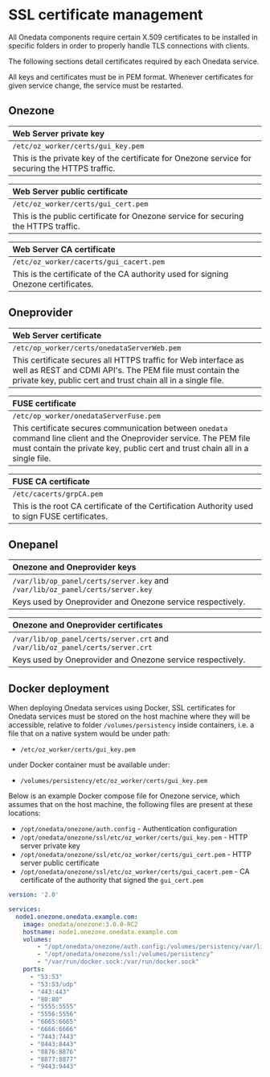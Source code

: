 # SSL certificate management

All Onedata components require certain X.509 certificates to be installed in specific folders in order to properly handle TLS connections with clients.

The following sections detail certificates required by each Onedata service.

All keys and certificates must be in PEM format. Whenever certificates for given service change, the service must be restarted.


## Onezone

| Web Server private key |
|:-----------------|
| `/etc/oz_worker/certs/gui_key.pem` |
| This is the private key of the certificate for Onezone service for securing the HTTPS traffic. |

| Web Server public certificate |
|:-----------------|
| `/etc/oz_worker/certs/gui_cert.pem` |
| This is the public certificate for Onezone service for securing the HTTPS traffic. |

| Web Server CA certificate |
|:-----------------|
| `/etc/oz_worker/cacerts/gui_cacert.pem` |
| This is the certificate of the CA authority used for signing Onezone certificates. |

## Oneprovider

| Web Server certificate |
|:-----------------|
| `/etc/op_worker/certs/onedataServerWeb.pem` |
|This certificate secures all HTTPS traffic for Web interface as well as REST and CDMI API's. The PEM file must contain the private key, public cert and trust chain all in a single file. |

| FUSE certificate |
|:-----------------|
| `/etc/op_worker/onedataServerFuse.pem` |
|This certificate secures communication between `onedata` command line client and the Oneprovider service. The PEM file must contain the private key, public cert and trust chain all in a single file. |

| FUSE CA certificate |
|:-----------------|
| `/etc/cacerts/grpCA.pem` |
|This is the root CA certificate of the Certification Authority used to sign FUSE certificates. |

## Onepanel

| Onezone and Oneprovider keys |
|:-----------------|
| `/var/lib/op_panel/certs/server.key` and `/var/lib/oz_panel/certs/server.key` |
| Keys used by Oneprovider and Onezone service respectively. |

| Onezone and Oneprovider certificates |
|:-----------------|
| `/var/lib/op_panel/certs/server.crt` and `/var/lib/oz_panel/certs/server.crt` |
| Keys used by Oneprovider and Onezone service respectively. |


## Docker deployment
When deploying Onedata services using Docker, SSL certificates for Onedata services must be stored on the host machine where they will be accessible, relative to folder `/volumes/persistency` inside containers, i.e. a file that on a native system would be under path:

* `/etc/oz_worker/certs/gui_key.pem`

under Docker container must be available under:

* `/volumes/persistency/etc/oz_worker/certs/gui_key.pem`

Below is an example Docker compose file for Onezone service, which assumes that on the host machine, the following files are present at these locations:

* `/opt/onedata/onezone/auth.config` - Authentication configuration
* `/opt/onedata/onezone/ssl/etc/oz_worker/certs/gui_key.pem` - HTTP server private key
* `/opt/onedata/onezone/ssl/etc/oz_worker/certs/gui_cert.pem` - HTTP server public certificate
* `/opt/onedata/onezone/ssl/etc/oz_worker/certs/gui_cacert.pem` - CA certificate of the authority that signed the `gui_cert.pem`

```yaml
version: '2.0'

services:
  node1.onezone.onedata.example.com:
    image: onedata/onezone:3.0.0-RC2
    hostname: node1.onezone.onedata.example.com
    volumes:
        - "/opt/onedata/onezone/auth.config:/volumes/persistency/var/lib/oz_worker/auth.config"
        - "/opt/onedata/onezone/ssl:/volumes/persistency"
        - "/var/run/docker.sock:/var/run/docker.sock"
    ports:
      - "53:53"
      - "53:53/udp"
      - "443:443"
      - "80:80"
      - "5555:5555"
      - "5556:5556"
      - "6665:6665"
      - "6666:6666"
      - "7443:7443"
      - "8443:8443"
      - "8876:8876"
      - "8877:8877"
      - "9443:9443"
```
